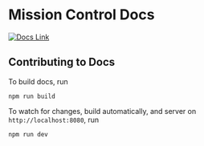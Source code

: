 # Mission Control Docs

[![Docs Link](https://img.shields.io/badge/style-spacerace.io-blue.svg?style=flat&label=website)](http://spacerace.io)

## Contributing to Docs

To build docs, run

```
npm run build
```

To watch for changes, build automatically, and server on `http://localhost:8080`, run

```
npm run dev
```
